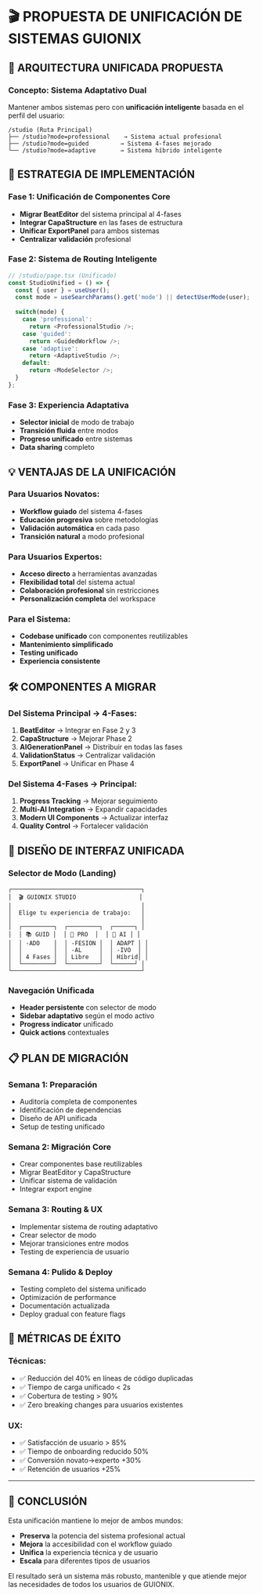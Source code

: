 # 🎬 PROPUESTA DE UNIFICACIÓN DE SISTEMAS GUIONIX

## 🔄 ARQUITECTURA UNIFICADA PROPUESTA

### **Concepto: Sistema Adaptativo Dual**

Mantener ambos sistemas pero con **unificación inteligente** basada en el perfil del usuario:

```
/studio (Ruta Principal)
├── /studio?mode=professional    → Sistema actual profesional
├── /studio?mode=guided         → Sistema 4-fases mejorado
└── /studio?mode=adaptive       → Sistema híbrido inteligente
```

## 🎯 ESTRATEGIA DE IMPLEMENTACIÓN

### **Fase 1: Unificación de Componentes Core**
- **Migrar BeatEditor** del sistema principal al 4-fases
- **Integrar CapaStructure** en las fases de estructura
- **Unificar ExportPanel** para ambos sistemas
- **Centralizar validación** profesional

### **Fase 2: Sistema de Routing Inteligente**
```typescript
// /studio/page.tsx (Unificado)
const StudioUnified = () => {
  const { user } = useUser();
  const mode = useSearchParams().get('mode') || detectUserMode(user);
  
  switch(mode) {
    case 'professional':
      return <ProfessionalStudio />;
    case 'guided':
      return <GuidedWorkflow />;
    case 'adaptive':
      return <AdaptiveStudio />;
    default:
      return <ModeSelector />;
  }
};
```

### **Fase 3: Experiencia Adaptativa**
- **Selector inicial** de modo de trabajo
- **Transición fluida** entre modos
- **Progreso unificado** entre sistemas
- **Data sharing** completo

## 💡 VENTAJAS DE LA UNIFICACIÓN

### **Para Usuarios Novatos:**
- **Workflow guiado** del sistema 4-fases
- **Educación progresiva** sobre metodologías
- **Validación automática** en cada paso
- **Transición natural** a modo profesional

### **Para Usuarios Expertos:**
- **Acceso directo** a herramientas avanzadas
- **Flexibilidad total** del sistema actual
- **Colaboración profesional** sin restricciones
- **Personalización completa** del workspace

### **Para el Sistema:**
- **Codebase unificado** con componentes reutilizables
- **Mantenimiento simplificado**
- **Testing unificado**
- **Experiencia consistente**

## 🛠️ COMPONENTES A MIGRAR

### **Del Sistema Principal → 4-Fases:**
1. **BeatEditor** → Integrar en Fase 2 y 3
2. **CapaStructure** → Mejorar Phase 2
3. **AIGenerationPanel** → Distribuir en todas las fases
4. **ValidationStatus** → Centralizar validación
5. **ExportPanel** → Unificar en Phase 4

### **Del Sistema 4-Fases → Principal:**
1. **Progress Tracking** → Mejorar seguimiento
2. **Multi-AI Integration** → Expandir capacidades
3. **Modern UI Components** → Actualizar interfaz
4. **Quality Control** → Fortalecer validación

## 🎨 DISEÑO DE INTERFAZ UNIFICADA

### **Selector de Modo (Landing)**
```
┌─────────────────────────────────────┐
│  🎬 GUIONIX STUDIO                  │
│                                     │
│  Elige tu experiencia de trabajo:   │
│                                     │
│  ┌─────────┐  ┌─────────┐  ┌──────┐ │
│  │ 📚 GUID │  │ 💼 PRO  │  │ 🤖 AI │ │
│  │ -ADO    │  │ -FESION │  │ ADAPT │ │
│  │         │  │ -AL     │  │ -IVO  │ │
│  │ 4 Fases │  │ Libre   │  │ Híbrid│ │
│  └─────────┘  └─────────┘  └──────┘ │
└─────────────────────────────────────┘
```

### **Navegación Unificada**
- **Header persistente** con selector de modo
- **Sidebar adaptativo** según el modo activo
- **Progress indicator** unificado
- **Quick actions** contextuales

## 📋 PLAN DE MIGRACIÓN

### **Semana 1: Preparación**
- Auditoría completa de componentes
- Identificación de dependencias
- Diseño de API unificada
- Setup de testing unificado

### **Semana 2: Migración Core**
- Crear componentes base reutilizables
- Migrar BeatEditor y CapaStructure
- Unificar sistema de validación
- Integrar export engine

### **Semana 3: Routing & UX**
- Implementar sistema de routing adaptativo
- Crear selector de modo
- Mejorar transiciones entre modos
- Testing de experiencia de usuario

### **Semana 4: Pulido & Deploy**
- Testing completo del sistema unificado
- Optimización de performance
- Documentación actualizada
- Deploy gradual con feature flags

## 🎯 MÉTRICAS DE ÉXITO

### **Técnicas:**
- ✅ Reducción del 40% en líneas de código duplicadas
- ✅ Tiempo de carga unificado < 2s
- ✅ Cobertura de testing > 90%
- ✅ Zero breaking changes para usuarios existentes

### **UX:**
- ✅ Satisfacción de usuario > 85%
- ✅ Tiempo de onboarding reducido 50%
- ✅ Conversión novato→experto +30%
- ✅ Retención de usuarios +25%

---

## 🚀 CONCLUSIÓN

Esta unificación mantiene lo mejor de ambos mundos:
- **Preserva** la potencia del sistema profesional actual
- **Mejora** la accesibilidad con el workflow guiado
- **Unifica** la experiencia técnica y de usuario
- **Escala** para diferentes tipos de usuarios

El resultado será un sistema más robusto, mantenible y que atiende mejor las necesidades de todos los usuarios de GUIONIX.
